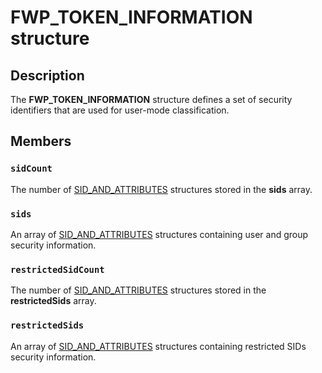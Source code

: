 # FWP_TOKEN_INFORMATION structure

## Description

The **FWP_TOKEN_INFORMATION** structure defines a set of security identifiers that are used for user-mode classification.

## Members

### `sidCount`

The number of [SID_AND_ATTRIBUTES](https://learn.microsoft.com/windows/desktop/api/winnt/ns-winnt-sid_and_attributes) structures stored in the **sids** array.

### `sids`

An array of [SID_AND_ATTRIBUTES](https://learn.microsoft.com/windows/desktop/api/winnt/ns-winnt-sid_and_attributes) structures containing user and group security information.

### `restrictedSidCount`

The number of [SID_AND_ATTRIBUTES](https://learn.microsoft.com/windows/desktop/api/winnt/ns-winnt-sid_and_attributes) structures stored in the **restrictedSids** array.

### `restrictedSids`

An array of [SID_AND_ATTRIBUTES](https://learn.microsoft.com/windows/desktop/api/winnt/ns-winnt-sid_and_attributes) structures containing restricted SIDs security information.